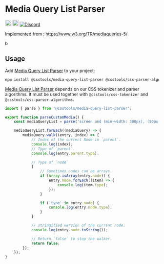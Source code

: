 # Media Query List Parser

[<img alt="npm version" src="https://img.shields.io/npm/v/@csstools/media-query-list-parser.svg" height="20">][npm-url]
[<img alt="Build Status" src="https://github.com/csstools/postcss-plugins/workflows/test/badge.svg" height="20">][cli-url]
[<img alt="Discord" src="https://shields.io/badge/Discord-5865F2?logo=discord&logoColor=white">][discord]

Implemented from : https://www.w3.org/TR/mediaqueries-5/

b

## Usage

Add [Media Query List Parser] to your project:

```bash
npm install @csstools/media-query-list-parser @csstools/css-parser-algorithms @csstools/css-tokenizer --save-dev
```

[Media Query List Parser] depends on our CSS tokenizer and parser algorithms.
It must be used together with `@csstools/css-tokenizer` and `@csstools/css-parser-algorithms`.

```ts
import { parse } from '@csstools/media-query-list-parser';

export function parseCustomMedia() {
	const mediaQueryList = parse('screen and (min-width: 300px), (50px < height < 30vw)');

	mediaQueryList.forEach((mediaQuery) => {
		mediaQuery.walk((entry, index) => {
			// Index of the current Node in `parent`.
			console.log(index);
			// Type of `parent`.
			console.log(entry.parent.type);

			// Type of `node`
			{
				// Sometimes nodes can be arrays.
				if (Array.isArray(entry.node)) {
					entry.node.forEach((item) => {
						console.log(item.type);
					});
				}

				if ('type' in entry.node) {
					console.log(entry.node.type);
				}
			}

			// stringified version of the current node.
			console.log(entry.node.toString());

			// Return `false` to stop the walker.
			return false;
		});
	});
}
```

[cli-url]: https://github.com/csstools/postcss-plugins/actions/workflows/test.yml?query=workflow/test
[discord]: https://discord.gg/bUadyRwkJS
[npm-url]: https://www.npmjs.com/package/@csstools/media-query-list-parser

[Media Query List Parser]: https://github.com/csstools/postcss-plugins/tree/main/packages/media-query-list-parser
